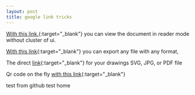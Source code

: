 ```yaml
---
layout: post
title: google link tricks
---
```


[With this link.](https://docs.google.com/spreadsheets/d/SHEET_ID/preview){:target="_blank"} you can view the document in reader mode without cluster of ui.

[With this link](https://docs.google.com/document/d/DOC_FILE_ID/export?format=pdf){:target="_blank"}  you can export any file with any format,

The direct [link](https://docs.google.com/drawings/d/FILE_ID/export/svg){:target="_blank"} for your drawings SVG, JPG, or PDF file

Qr code on the fly [with this link](https://chart.googleapis.com/chart?chs=500x500&cht=qr&chld=H&chl=texthere){:target="_blank"}

test from github
test home
